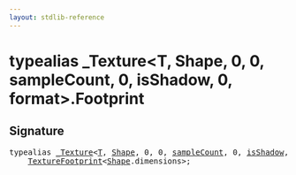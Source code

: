 ```yaml
---
layout: stdlib-reference
---
```


# typealias \_Texture\<T, Shape, 0, 0, sampleCount, 0, isShadow, 0, format\>\.Footprint

## Signature

<pre>
<span class='code_keyword'>typealias</span> <a href="/stdlib-reference/types/0texture-01/index" class="code_type">_Texture</a>&lt;<a href="/stdlib-reference/types/0texture-01/index#typeparam-T" class="code_type">T</a>, <a href="/stdlib-reference/types/0texture-01/index#typeparam-Shape" class="code_type">Shape</a>, 0, 0, <a href="/stdlib-reference/types/0texture-01/index#decl-sampleCount" class="code_var">sampleCount</a>, 0, <a href="/stdlib-reference/types/0texture-01/index#decl-isShadow" class="code_var">isShadow</a>, 0, <a href="/stdlib-reference/types/0texture-01/index#decl-format" class="code_var">format</a>&gt;.<a href="/stdlib-reference/types/0texture-01/footprint-0" class="code_type">Footprint</a> = 
    <a href="/stdlib-reference/types/texturefootprint-07/index" class="code_type">TextureFootprint</a>&lt;<a href="/stdlib-reference/types/0texture-01/index#typeparam-Shape" class="code_type">Shape</a>.dimensions&gt;;
</pre>

